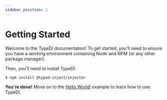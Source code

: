```yaml
---
sidebar_position: 1
---
```


# Getting Started

Welcome to the TypeDI documentation! To get started, you'll need to ensure you have a working
environment containing Node and NPM (or any other package manager).

Then, you'll need to install TypeDI:

```sh
$ npm install @typed-inject/injector
```

**You're done!** Move on to the [Hello World!](./examples/hello-world) example to learn how to use TypeDI.
